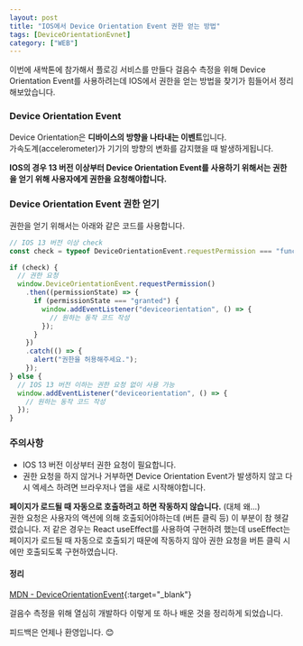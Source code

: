```yaml
---
layout: post
title: "IOS에서 Device Orientation Event 권한 얻는 방법"
tags: [DeviceOrientationEvnet]
category: ["WEB"]
---
```


이번에 새싹톤에 참가해서 플로깅 서비스를 만들다 걸음수 측정을 위해 Device Orientation Event를 사용하려는데 IOS에서 권한을 얻는 방법을 찾기가 힘들어서 정리해보았습니다. <br />

### Device Orientation Event

Device Orientation은 **디바이스의 방향을 나타내는 이벤트**입니다. <br />
가속도계(accelerometer)가 기기의 방향의 변화를 감지했을 때 발생하게됩니다.

**IOS의 경우 13 버전 이상부터 Device Orientation Event를 사용하기 위해서는 권한을 얻기 위해 사용자에게 권한을 요청해야합니다.**

### Device Orientation Event 권한 얻기

권한을 얻기 위해서는 아래와 같은 코드를 사용합니다.

```javascript
// IOS 13 버전 이상 check
const check = typeof DeviceOrientationEvent.requestPermission === "function";

if (check) {
  // 권한 요청
  window.DeviceOrientationEvent.requestPermission()
    .then((permissionState) => {
      if (permissionState === "granted") {
        window.addEventListener("deviceorientation", () => {
          // 원하는 동작 코드 작성
        });
      }
    })
    .catch(() => {
      alert("권한을 허용해주세요.");
    });
} else {
  // IOS 13 버전 이하는 권한 요청 없이 사용 가능
  window.addEventListener("deviceorientation", () => {
    // 원하는 동작 코드 작성
  });
}
```

### 주의사항

- IOS 13 버전 이상부터 권한 요청이 필요합니다.
- 권한 요청을 하지 않거나 거부하면 Device Orientation Event가 발생하지 않고 다시 엑세스 하려면 브라우저나 앱을 새로 시작해야합니다.

**페이지가 로드될 때 자동으로 호출하려고 하면 작동하지 않습니다.** (대체 왜...) <br />
권한 요청은 사용자의 액션에 의해 호출되어야하는데 (버튼 클릭 등) 이 부분이 참 헷갈렸습니다. 저 같은 경우는 React useEffect를 사용하여 구현하려 했는데 useEffect는 페이지가 로드될 때 자동으로 호출되기 때문에 작동하지 않아 권한 요청을 버튼 클릭 시에만 호출되도록 구현하였습니다.

#### 정리

[MDN - DeviceOrientationEvent](https://developer.mozilla.org/en-US/docs/Web/API/DeviceOrientationEvent){:target="\_blank"}

걸음수 측정을 위해 열심히 개발하다 이렇게 또 하나 배운 것을 정리하게 되었습니다. <br />

피드백은 언제나 환영입니다. 😊
